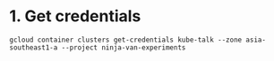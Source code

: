 # 1. Get credentials
```shell
gcloud container clusters get-credentials kube-talk --zone asia-southeast1-a --project ninja-van-experiments
```